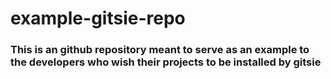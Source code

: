 # example-gitsie-repo

### This is an github repository meant to serve as an example to the developers who wish their projects to be installed by gitsie